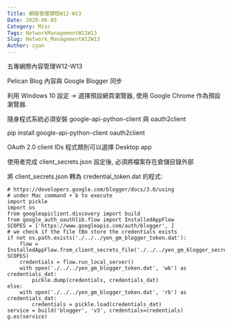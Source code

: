```yaml
---
Title: 網路管理課程W12-W13
Date: 2020-06-05
Category: Misc
Tags: NetworkManagementW12W13
Slug: Network_ManagementW12W13
Author: zyan
---
```

五專網際內容管理W12-W13
<!-- PELICAN_END_SUMMARY -->
Pelican Blog 內容與 Google Blogger 同步

利用 Windows 10 設定 -> 選擇預設網頁瀏覽器, 使用 Google Chrome 作為預設瀏覽器.

隨身程式系統必須安裝 google-api-python-client 與 oauth2client

pip install google-api-python-client oauth2client

OAuth 2.0 client IDs 程式類別可以選擇 Desktop app

使用者完成 client_secrets.json 設定後, 必須將檔案存在倉儲目錄外部

將 client_secrets.json 轉為 credential_token.dat 的程式:

    # https://developers.google.com/blogger/docs/3.0/using
    # under Mac command + b to execute
    import pickle
    import os
    from googleapiclient.discovery import build
    from google_auth_oauthlib.flow import InstalledAppFlow
    SCOPES = ['https://www.googleapis.com/auth/blogger', ]
    # we check if the file tBo store the credentials exists
    if not os.path.exists('./../../yen_gm_blogger_token.dat'):
        flow = InstalledAppFlow.from_client_secrets_file('./../../yen_gm_blogger_secrets.json', SCOPES)
        credentials = flow.run_local_server()
        with open('./../../yen_gm_blogger_token.dat', 'wb') as credentials_dat:
            pickle.dump(credentials, credentials_dat)
    else:
        with open('./../../yen_gm_blogger_token.dat', 'rb') as credentials_dat:
            credentials = pickle.load(credentials_dat)
    service = build('blogger', 'v3', credentials=credentials)
    g.es(service)
